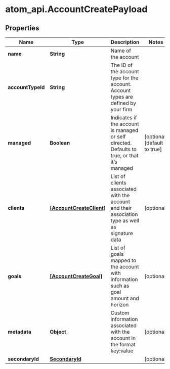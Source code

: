 # atom_api.AccountCreatePayload

## Properties
Name | Type | Description | Notes
------------ | ------------- | ------------- | -------------
**name** | **String** | Name of the account | 
**accountTypeId** | **String** | The ID of the account type for the account. Account types are defined by your firm | 
**managed** | **Boolean** | Indicates if the account is managed or self directed. Defaults to true, or that it’s managed | [optional] [default to true]
**clients** | [**[AccountCreateClient]**](AccountCreateClient.md) | List of clients associated with the account and their association type as well as signature data | [optional] 
**goals** | [**[AccountCreateGoal]**](AccountCreateGoal.md) | List of goals mapped to the account with information such as goal amount and horizon | [optional] 
**metadata** | **Object** | Custom information associated with the account in the format key:value | [optional] 
**secondaryId** | [**SecondaryId**](SecondaryId.md) |  | [optional] 


